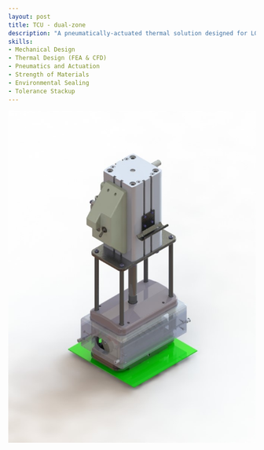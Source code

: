 ```yaml
---
layout: post
title: TCU - dual-zone
description: "A pneumatically-actuated thermal solution designed for LGA packages with independent control over five thermal zones: one central ASIC zone and four surrounding DDR zones. The system integrates TECs for active heating and cooling, enabling precise -20°C–120°C operation, with PID regulation and RTD feedback for each zone to support high-power semiconductor validation."
skills: 
- Mechanical Design
- Thermal Design (FEA & CFD)
- Pneumatics and Actuation
- Strength of Materials
- Environmental Sealing
- Tolerance Stackup
---
```


<img src="/_projects/TCU1/TCU1.JPG" alt="TCU dual-zone render" width="700" style="display: block; margin: auto;" />
